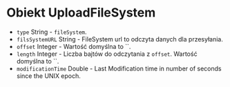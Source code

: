 # Obiekt UploadFileSystem

* `type` String - `fileSystem`.
* `filsSystemURL` String - FileSystem url to odczyta danych dla przesyłania.
* `offset` Integer - Wartość domyślna to ``.
* `length` Integer - Liczba bajtów do odczytania z `offset`. Wartość domyślna to ``.
* `modificationTime` Double - Last Modification time in number of seconds since the UNIX epoch.